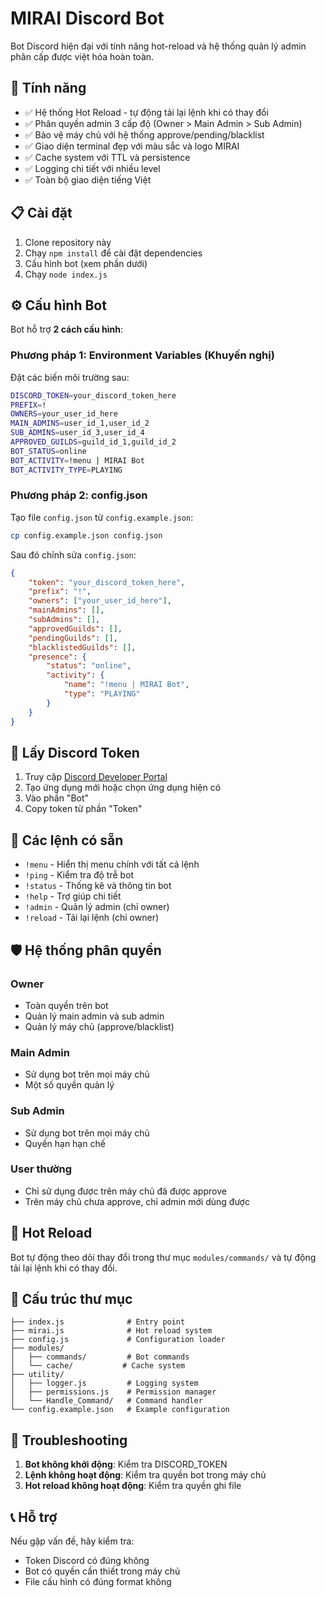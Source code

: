 # MIRAI Discord Bot

Bot Discord hiện đại với tính năng hot-reload và hệ thống quản lý admin phân cấp được việt hóa hoàn toàn.

## 🚀 Tính năng

- ✅ Hệ thống Hot Reload - tự động tải lại lệnh khi có thay đổi
- ✅ Phân quyền admin 3 cấp độ (Owner > Main Admin > Sub Admin)
- ✅ Bảo vệ máy chủ với hệ thống approve/pending/blacklist
- ✅ Giao diện terminal đẹp với màu sắc và logo MIRAI
- ✅ Cache system với TTL và persistence
- ✅ Logging chi tiết với nhiều level
- ✅ Toàn bộ giao diện tiếng Việt

## 📋 Cài đặt

1. Clone repository này
2. Chạy `npm install` để cài đặt dependencies
3. Cấu hình bot (xem phần dưới)
4. Chạy `node index.js`

## ⚙️ Cấu hình Bot

Bot hỗ trợ **2 cách cấu hình**:

### Phương pháp 1: Environment Variables (Khuyến nghị)

Đặt các biến môi trường sau:

```bash
DISCORD_TOKEN=your_discord_token_here
PREFIX=!
OWNERS=your_user_id_here
MAIN_ADMINS=user_id_1,user_id_2
SUB_ADMINS=user_id_3,user_id_4
APPROVED_GUILDS=guild_id_1,guild_id_2
BOT_STATUS=online
BOT_ACTIVITY=!menu | MIRAI Bot
BOT_ACTIVITY_TYPE=PLAYING
```

### Phương pháp 2: config.json

Tạo file `config.json` từ `config.example.json`:

```bash
cp config.example.json config.json
```

Sau đó chỉnh sửa `config.json`:

```json
{
    "token": "your_discord_token_here",
    "prefix": "!",
    "owners": ["your_user_id_here"],
    "mainAdmins": [],
    "subAdmins": [],
    "approvedGuilds": [],
    "pendingGuilds": [],
    "blacklistedGuilds": [],
    "presence": {
        "status": "online",
        "activity": {
            "name": "!menu | MIRAI Bot",
            "type": "PLAYING"
        }
    }
}
```

## 🔑 Lấy Discord Token

1. Truy cập [Discord Developer Portal](https://discord.com/developers/applications)
2. Tạo ứng dụng mới hoặc chọn ứng dụng hiện có
3. Vào phần "Bot"
4. Copy token từ phần "Token"

## 📝 Các lệnh có sẵn

- `!menu` - Hiển thị menu chính với tất cả lệnh
- `!ping` - Kiểm tra độ trễ bot
- `!status` - Thống kê và thông tin bot
- `!help` - Trợ giúp chi tiết
- `!admin` - Quản lý admin (chỉ owner)
- `!reload` - Tải lại lệnh (chỉ owner)

## 🛡️ Hệ thống phân quyền

### Owner
- Toàn quyền trên bot
- Quản lý main admin và sub admin
- Quản lý máy chủ (approve/blacklist)

### Main Admin
- Sử dụng bot trên mọi máy chủ
- Một số quyền quản lý

### Sub Admin
- Sử dụng bot trên mọi máy chủ
- Quyền hạn hạn chế

### User thường
- Chỉ sử dụng được trên máy chủ đã được approve
- Trên máy chủ chưa approve, chỉ admin mới dùng được

## 🔄 Hot Reload

Bot tự động theo dõi thay đổi trong thư mục `modules/commands/` và tự động tải lại lệnh khi có thay đổi.

## 🎨 Cấu trúc thư mục

```
├── index.js              # Entry point
├── mirai.js              # Hot reload system
├── config.js             # Configuration loader
├── modules/
│   ├── commands/         # Bot commands
│   └── cache/           # Cache system
├── utility/
│   ├── logger.js         # Logging system
│   ├── permissions.js    # Permission manager
│   └── Handle_Command/   # Command handler
└── config.example.json   # Example configuration
```

## 🐛 Troubleshooting

1. **Bot không khởi động**: Kiểm tra DISCORD_TOKEN
2. **Lệnh không hoạt động**: Kiểm tra quyền bot trong máy chủ
3. **Hot reload không hoạt động**: Kiểm tra quyền ghi file

## 📞 Hỗ trợ

Nếu gặp vấn đề, hãy kiểm tra:
- Token Discord có đúng không
- Bot có quyền cần thiết trong máy chủ
- File cấu hình có đúng format không
